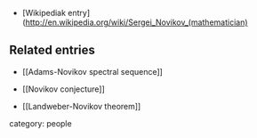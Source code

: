 
* [Wikipediak entry](http://en.wikipedia.org/wiki/Sergei_Novikov_(mathematician)

## Related entries

* [[Adams-Novikov spectral sequence]]

* [[Novikov conjecture]]

* [[Landweber-Novikov theorem]]

category: people
